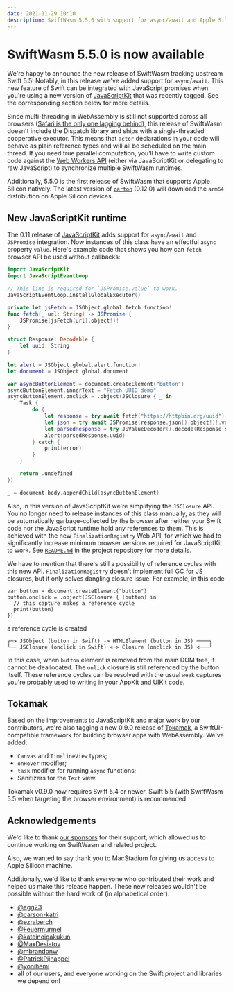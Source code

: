 ```yaml
---
date: 2021-11-29 10:10
description: SwiftWasm 5.5.0 with support for async/await and Apple Silicon has been released.
---
```


# SwiftWasm 5.5.0 is now available

We're happy to announce the new release of SwiftWasm tracking upstream Swift 5.5! Notably, in
this release we've added support for `async`/`await`. This new feature of Swift can be integrated
with JavaScript promises when you're using a new version of
[JavaScriptKit](https://github.com/swiftwasm/JavaScriptKit) that was recently tagged. See the corresponding
section below for more details.

Since multi-threading in WebAssembly is still not supported across all browsers
([Safari is the only one lagging behind](https://webassembly.org/roadmap/)), this release of
SwiftWasm doesn't include the Dispatch library and ships with a single-threaded cooperative executor. This means
that `actor` declarations in your code will behave as plain reference types and will all be scheduled
on the main thread. If you need true parallel computation, you’ll have to write
custom code against the
[Web Workers API](https://developer.mozilla.org/en-US/docs/Web/API/Web_Workers_API/Using_web_workers)
(either via JavaScriptKit or delegating to raw JavaScript) to synchronize
multiple SwiftWasm runtimes.

Additionally, 5.5.0 is the first release of SwiftWasm that supports Apple Silicon natively.
The latest version of [`carton`](https://github.com/swiftwasm/carton) (0.12.0)
will download the `arm64` distribution on Apple Silicon devices.

## New JavaScriptKit runtime

The 0.11 release of [JavaScriptKit](https://github.com/swiftwasm/JavaScriptKit) adds
support for `async`/`await` and `JSPromise` integration. Now instances of this
class have an effectful `async` property `value`. Here's example code that shows you how
can `fetch` browser API be used without callbacks:

```swift
import JavaScriptKit
import JavaScriptEventLoop

// This line is required for `JSPromise.value` to work.
JavaScriptEventLoop.installGlobalExecutor()

private let jsFetch = JSObject.global.fetch.function!
func fetch(_ url: String) -> JSPromise {
    JSPromise(jsFetch(url).object!)!
}

struct Response: Decodable {
    let uuid: String
}

let alert = JSObject.global.alert.function!
let document = JSObject.global.document

var asyncButtonElement = document.createElement("button")
asyncButtonElement.innerText = "Fetch UUID demo"
asyncButtonElement.onclick = .object(JSClosure { _ in
    Task {
        do {
            let response = try await fetch("https://httpbin.org/uuid").value
            let json = try await JSPromise(response.json().object!)!.value
            let parsedResponse = try JSValueDecoder().decode(Response.self, from: json)
            alert(parsedResponse.uuid)
        } catch {
            print(error)
        }
    }

    return .undefined
})

_ = document.body.appendChild(asyncButtonElement)
```

Also, in this version of JavaScriptKit we're simplifying the `JSClosure` API. You no longer need to
release instances of this class manually, as they will be automatically garbage-collected by the browser
after neither your Swift code nor the JavaScript runtime hold any references to them. This is achieved with the new
`FinalizationRegistry` Web API, for which we had to significantly increase minimum browser versions
required for JavaScriptKit to work. See [`README.md`](https://github.com/swiftwasm/JavaScriptKit#readme)
in the project repository for more details.

We have to mention that there's still a possibility of reference cycles with this new API. `FinalizationRegistry`
doesn't implement full GC for JS closures, but it only solves dangling closure issue. For example,
in this code

```
var button = document.createElement("button")
button.onclick = .object(JSClosure { [button] in
  // this capture makes a reference cycle
  print(button)
})
```

a reference cycle is created

```
┌─> JSObject (button in Swift) -> HTMLElement (button in JS) ────┐
└── JSClosure (onclick in Swift) <─> Closure (onclick in JS) <───┘
```

In this case, when `button` element is removed from the main DOM tree, it cannot be deallocated.
The `onlick` closure is still referenced by the button itself. These reference cycles can be resolved
with the usual `weak` captures you're probably used to writing in your AppKit and UIKit code.

## Tokamak

Based on the improvements to JavaScriptKit and major work by our contributors, we're also tagging
a new 0.9.0 release of [Tokamak](https://github.com/TokamakUI/Tokamak), a SwiftUI-compatible
framework for building browser apps with WebAssembly. We've added:

- `Canvas` and `TimelineView` types;
- `onHover` modifier;
- `task` modifier for running `async` functions;
- Sanitizers for the `Text` view.

Tokamak v0.9.0 now requires Swift 5.4 or newer. Swift 5.5 (with SwiftWasm
5.5 when targeting the browser environment) is recommended.

## Acknowledgements

We'd like to thank [our sponsors](https://github.com/sponsors/swiftwasm) for their support, which
allowed us to continue working on SwiftWasm and related project.

Also, we wanted to say thank you to MacStadium for giving us access to Apple Silicon machine.

Additionally, we'd like to thank everyone who contributed their work and helped us make this release
happen. These new releases wouldn't be possible without the hard work of (in alphabetical order):

- [@agg23](https://github.com/agg23)
- [@carson-katri](https://github.com/carson-katri)
- [@ezraberch](https://github.com/ezraberch)
- [@Feuermurmel](https://github.com/Feuermurmel)
- [@kateinoigakukun](https://github.com/kateinoigakukun)
- [@MaxDesiatov](https://github.com/MaxDesiatov)
- [@mbrandonw](https://github.com/mbrandonw)
- [@PatrickPijnappel](https://github.com/PatrickPijnappel)
- [@yonihemi](https://github.com/yonihemi/)
- all of our users, and everyone working on the Swift project and libraries we depend on!
